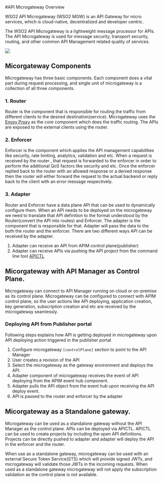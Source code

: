 #API Microgateway Overview

WSO2 API Microgateway (WSO2 MGW) is an API Gateway for micro services, which is cloud-native, decentralized and developer centric.

The WSO2 API Microgateway is a lightweight message processor for APIs. The API Microgateway is used for message security, transport security, routing, and other common API Management related quality of services.

[![]({{base_path}}/assets/img/deploy/mgw/mgw_overview.png)]({{base_path}}/assets/img/deploy/mgw/mgw_overview.png)

## Micorgateway Components
Microgateway has three basic components. Each component does a vital part during request processing, and single unit of 
microgateway is a collection of all three components.

### 1. Router
Router is the component that is responsible for routing the traffic from different clients to the desired destination(service). 
Microgateway uses the [Envoy Proxy](https://www.envoyproxy.io/) as the core component which does the traffic routing. 
The APIs are exposed to the external clients using the router. 

### 2. Enforcer
Enforcer is the component which applies the API management capabilities like security, rate limiting, analytics, validation and etc. 
When a request is received by the router , that request is forwarded to the enforcer in order to perform the additional QoS factors like security and etc. 
Once the enforcer replied back to the router with an allowed response or a denied response then the router will either 
forward the request to the actual backend or reply back to the client with an error message respectively.

### 3. Adapter
Router and Enforcer have a data plane API that can be used to dynamically configure them. 
When an API needs to be deployed on the microgateway we need to translate that API definition to the format understood by the Router(convert the API into routes) and Enforcer. 
The adapter is the component that is responsible for that. Adapter will pass the data to the both the router and the enforcer. 
There are two different ways API can be received by the adapter.


1. Adapter can receive an API from APIM control plane(publisher) 
2. Adapter can receive APIs via pushing the API project from the command line tool [APICTL]({{base_path}}/install-and-setup/setup/api-controller/getting-started-with-wso2-api-controller.md)

## Micorgateway with API Manager as Control Plane.
Microgateway can connect to API Manager running on cloud or on-premise as its control plane. Microgateway can be configured to connect with
APIM control plane, so the user actions like API deploying, application creation, key generation, subscription creation and etc are received by the
microgateway seamlessly.

### Deploying API from Publisher portal
Following steps explains how API is getting deployed in microgateway upon API deploying action triggered in the publisher portal 


1. Configure microgateway `[controlPlane]` section to point to the API Manager
2. User creates a revision of the API
3. Select the microgateway as the gateway environment and deploys the API.
4. Adapter component of microgateway receives the event of API deploying from the APIM event hub component.
5. Adapter pulls the API object from the event hub upon receiving the API deploy event.
6. API is passed to the router and enforcer by the adapter

## Micorgateway as a Standalone gateway.
Microgateway can be used as a standalone gateway without the API Manager as the control plane. APIs can be deployed via 
APICTL. APICTL can be used to create projects by including the open API definitions. Projects can be directly pushed to adapter 
and adapter will deploy the API in the enforcer and the router.

When use as a standalone gateway, microgateway can be used with an external Secure Token Service(STS) 
which will provide signed JWTs, and microgateway will validate those JWTs in the incoming requests. When used as a standalone gateway microgateway
will not apply the subscription validation as the control plane is not available.